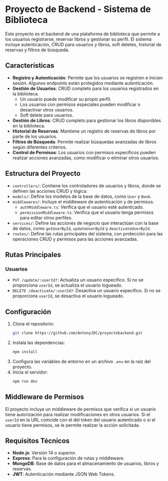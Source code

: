 # Proyecto de Backend - Sistema de Biblioteca

Este proyecto es el backend de una plataforma de biblioteca que permite a los usuarios registrarse, reservar libros y gestionar su perfil. El sistema incluye autenticación, CRUD para usuarios y libros, soft deletes, historial de reservas y filtros de búsqueda.

## Características

- **Registro y Autenticación**: Permite que los usuarios se registren e inicien sesión. Algunos endpoints están protegidos mediante autenticación.
- **Gestión de Usuarios**: CRUD completo para los usuarios registrados en la biblioteca.
  - Un usuario puede modificar su propio perfil.
  - Los usuarios con permisos especiales pueden modificar o desactivar otros usuarios.
  - Soft delete para usuarios.
- **Gestión de Libros**: CRUD completo para gestionar los libros disponibles en la biblioteca.
- **Historial de Reservas**: Mantiene un registro de reservas de libros por parte de los usuarios.
- **Filtros de Búsqueda**: Permite realizar búsquedas avanzadas de libros según diferentes criterios.
- **Control de Permisos**: Los usuarios con permisos específicos pueden realizar acciones avanzadas, como modificar o eliminar otros usuarios.

## Estructura del Proyecto

- `controllers/`: Contiene los controladores de usuarios y libros, donde se definen las acciones CRUD y lógica.
- `models/`: Define los modelos de la base de datos, como `User` y `Book`.
- `middlewares/`: Incluye el middleware de autenticación y de permisos.
  - `authMiddleware.ts`: Verifica que el usuario esté autenticado.
  - `permissionMiddleware.ts`: Verifica que el usuario tenga permisos para editar otros perfiles.
- `services/`: Define las acciones de negocio que interactúan con la base de datos, como `getUserById`, `updateUserById` y `deactivateUserById`.
- `routes/`: Define las rutas principales del sistema, con protección para las operaciones CRUD y permisos para las acciones avanzadas.

## Rutas Principales

### Usuarios
- `PUT /update/:userId?`: Actualiza un usuario específico. Si no se proporciona `userId`, se actualiza el usuario logueado.
- `DELETE /deactivate/:userId?`: Desactiva un usuario específico. Si no se proporciona `userId`, se desactiva el usuario logueado.

## Configuración

1. Clona el repositorio:
   ```bash
   git clone https://github.com/AntonyJDC/proyectobackend.git
   ```
2. Instala las dependencias:
   ```bash
   npm install
   ```
3. Configura las variables de entorno en un archivo `.env` en la raíz del proyecto.
4. Inicia el servidor:
   ```bash
   npm run dev
   ```
   
## Middleware de Permisos

El proyecto incluye un middleware de permisos que verifica si un usuario tiene autorización para realizar modificaciones en otros usuarios. Si el `userId` en la URL coincide con el del token del usuario autenticado o si el usuario tiene permisos, se le permite realizar la acción solicitada.

## Requisitos Técnicos

- **Node.js**: Versión 14 o superior.
- **Express**: Para la configuración de rutas y middleware.
- **MongoDB**: Base de datos para el almacenamiento de usuarios, libros y reservas.
- **JWT**: Autenticación mediante JSON Web Tokens.
